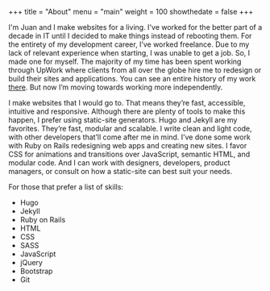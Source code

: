+++
title = "About"
menu = "main"
weight = 100
showthedate = false
+++

I'm Juan and I make websites for a living. I've worked for the better part of a decade in IT until I decided to make things instead of rebooting them. For the entirety of my development career, I’ve worked freelance. Due to my lack of relevant experience when starting, I was unable to get a job. So, I made one for myself. The majority of my time has been spent working through UpWork where clients from all over the globe hire me to redesign or build their sites and applications. You can see an entire history of my work [there](https://www.upwork.com/freelancers/~0193b7b6d6aeb0b86d). But now I’m moving towards working more independently.

I make websites that I would go to. That means they’re fast, accessible, intuitive and responsive. Although there are plenty of tools to make this happen, I prefer using static-site generators. Hugo and Jekyll are my favorites. They’re fast, modular and scalable. I write clean and light code, with other developers that’ll come after me in mind. I’ve done some work with Ruby on Rails redesigning web apps and creating new sites. I favor CSS for animations and transitions over JavaScript, semantic HTML, and modular code. And I can work with designers, developers, product managers, or consult on how a static-site can best suit your needs.

For those that prefer a list of skills:

* Hugo
* Jekyll
* Ruby on Rails
* HTML
* CSS
* SASS
* JavaScript
* jQuery
* Bootstrap
* Git